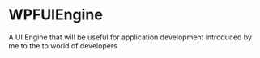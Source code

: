 # WPFUIEngine
A UI Engine that will be useful for application development introduced by me to the to world of developers
